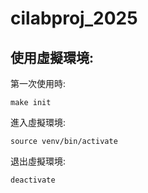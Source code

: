 # cilabproj_2025

## 使用虛擬環境:

第一次使用時:
```console
make init
```

進入虛擬環境:
```console
source venv/bin/activate
```

退出虛擬環境:
```console
deactivate
```

